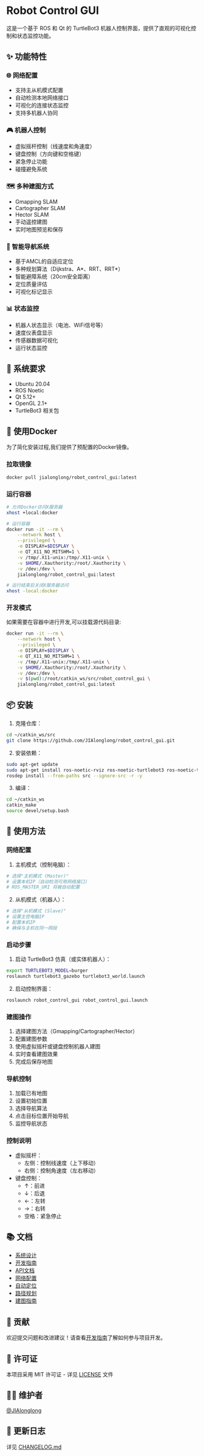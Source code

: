 # Robot Control GUI

这是一个基于 ROS 和 Qt 的 TurtleBot3 机器人控制界面，提供了直观的可视化控制和状态监控功能。

## ✨ 功能特性

### 🌐 网络配置
- 支持主从机模式配置
- 自动检测本地网络接口
- 可视化的连接状态监控
- 支持多机器人协同

### 🎮 机器人控制
- 虚拟摇杆控制（线速度和角速度）
- 键盘控制（方向键和空格键）
- 紧急停止功能
- 碰撞避免系统

### 🗺️ 多种建图方式
- Gmapping SLAM
- Cartographer SLAM
- Hector SLAM
- 手动遥控建图
- 实时地图预览和保存

### 🎯 智能导航系统
- 基于AMCL的自适应定位
- 多种规划算法（Dijkstra、A*、RRT、RRT*）
- 智能避障系统（20cm安全距离）
- 定位质量评估
- 可视化标记显示

### 📊 状态监控
- 机器人状态显示（电池、WiFi信号等）
- 速度仪表盘显示
- 传感器数据可视化
- 运行状态监控

## 🔧 系统要求

- Ubuntu 20.04
- ROS Noetic
- Qt 5.12+
- OpenGL 2.1+
- TurtleBot3 相关包

## 🐳 使用Docker

为了简化安装过程,我们提供了预配置的Docker镜像。

### 拉取镜像
```bash
docker pull jialonglong/robot_control_gui:latest
```

### 运行容器
```bash
# 允许Docker访问X服务器
xhost +local:docker

# 运行容器
docker run -it --rm \
    --network host \
    --privileged \
    -e DISPLAY=$DISPLAY \
    -e QT_X11_NO_MITSHM=1 \
    -v /tmp/.X11-unix:/tmp/.X11-unix \
    -v $HOME/.Xauthority:/root/.Xauthority \
    -v /dev:/dev \
    jialonglong/robot_control_gui:latest

# 运行结束后关闭X服务器访问
xhost -local:docker
```

### 开发模式
如果需要在容器中进行开发,可以挂载源代码目录:
```bash
docker run -it --rm \
    --network host \
    --privileged \
    -e DISPLAY=$DISPLAY \
    -e QT_X11_NO_MITSHM=1 \
    -v /tmp/.X11-unix:/tmp/.X11-unix \
    -v $HOME/.Xauthority:/root/.Xauthority \
    -v /dev:/dev \
    -v $(pwd):/root/catkin_ws/src/robot_control_gui \
    jialonglong/robot_control_gui:latest
```

## 📦 安装

1. 克隆仓库：
```bash
cd ~/catkin_ws/src
git clone https://github.com/JIAlonglong/robot_control_gui.git
```

2. 安装依赖：
```bash
sudo apt-get update
sudo apt-get install ros-noetic-rviz ros-noetic-turtlebot3 ros-noetic-turtlebot3-msgs
rosdep install --from-paths src --ignore-src -r -y
```

3. 编译：
```bash
cd ~/catkin_ws
catkin_make
source devel/setup.bash
```

## 🚀 使用方法

### 网络配置
1. 主机模式（控制电脑）：
```bash
# 选择"主机模式 (Master)"
# 设置本机IP（自动检测可用网络接口）
# ROS_MASTER_URI 将被自动配置
```

2. 从机模式（机器人）：
```bash
# 选择"从机模式 (Slave)"
# 设置主控电脑IP
# 配置本机IP
# 确保与主机在同一网段
```

### 启动步骤
1. 启动 TurtleBot3 仿真（或实体机器人）：
```bash
export TURTLEBOT3_MODEL=burger
roslaunch turtlebot3_gazebo turtlebot3_world.launch
```

2. 启动控制界面：
```bash
roslaunch robot_control_gui robot_control_gui.launch
```

### 建图操作
1. 选择建图方法（Gmapping/Cartographer/Hector）
2. 配置建图参数
3. 使用虚拟摇杆或键盘控制机器人建图
4. 实时查看建图效果
5. 完成后保存地图

### 导航控制
1. 加载已有地图
2. 设置初始位置
3. 选择导航算法
4. 点击目标位置开始导航
5. 监控导航状态

### 控制说明
- 虚拟摇杆：
  - 左侧：控制线速度（上下移动）
  - 右侧：控制角速度（左右移动）
- 键盘控制：
  - ↑：前进
  - ↓：后退
  - ←：左转
  - →：右转
  - 空格：紧急停止

## 📚 文档

- [系统设计](docs/design/README.md)
- [开发指南](docs/development/README.md)
- [API文档](docs/api/README.md)
- [网络配置](docs/network_configuration.md)
- [自动定位](docs/auto_localization.md)
- [路径规划](docs/development/path_planning.md)
- [建图指南](docs/mapping_guide.md)

## 🤝 贡献

欢迎提交问题和改进建议！请查看[开发指南](docs/development/README.md)了解如何参与项目开发。

## 📄 许可证

本项目采用 MIT 许可证 - 详见 [LICENSE](LICENSE) 文件

## 👨‍💻 维护者

[@JIAlonglong](https://github.com/JIAlonglong)

## 📝 更新日志

详见 [CHANGELOG.md](CHANGELOG.md) 